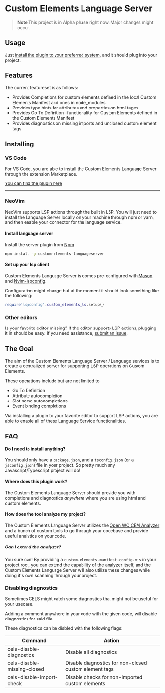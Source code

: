 # Custom Elements Language Server

> **Note**
> This project is in Alpha phase right now. Major changes might occur.

## Usage

Just [install the plugin to your preferred system](https://github.com/Matsuuu/custom-elements-language-server#installing), and it should plug into your project.

## Features

The current featureset is as follows:

-   Provides Completions for custom elements defined in the local Custom Elements Manifest and ones in node_modules
-   Provides type hints for attributes and properties on html tages
-   Provides Go To Definition -functionality for Custom Elements defined in the Custom Elements Manifest
-   Provides diagnostics on missing imports and unclosed custom element tags


## Installing

### VS Code

For VS Code, you are able to install the Custom Elements Language Server through the extension Marketplace.

[You can find the plugin here](https://marketplace.visualstudio.com/items?itemName=Matsuuu.custom-elements-language-server-project)

---

### NeoVim

NeoVim supports LSP actions through the built in LSP. You will just need to install the Language Server locally on your machine through npm or yarn, and then enable your connector for the language service.

#### Install language server

Install the server plugin from [Npm](https://www.npmjs.com/package/custom-elements-languageserver)


```bash
npm install -g custom-elements-languageserver
```

#### Set up your lsp client

Custom Elements Language Server is comes pre-configured with [Mason](https://github.com/williamboman/mason.nvim) and [Nvim-lspconfig](https://github.com/neovim/nvim-lspconfig).

Configuration might change but at the moment it should look something like the following: 

```lua
require'lspconfig'.custom_elements_ls.setup{}
```

### Other editors

Is your favorite editor missing? If the editor supports LSP actions, plugging it in should be easy. If you need assistance, [submit an issue](https://github.com/Matsuuu/custom-elements-language-server/issues/new/choose).

## The Goal

The aim of the Custom Elements Language Server / Language services is to create a centralized server for supporting LSP operations on Custom Elements.

These operations include but are not limited to

-   Go To Definition
-   Attribute autocompletion
-   Slot name autocompletions
-   Event binding completions

Via installing a plugin to your favorite editor to support LSP actions, you are able to enable all of these Language Service functionalities.

## FAQ

#### Do I need to install anything?

You should only have a `package.json`, and a `tsconfig.json` (or a `jsconfig.json`) file in your project. So pretty much any Javascript/Typescript project will do!

#### Where does this plugin work?

The Custom Elements Language Server should provide you with completions and diagnostics *anywhere* where you are using html and custom elements.

#### How does the tool analyze my project?

The Custom Elements Language Server utilizes the [Open WC CEM Analyzer](https://github.com/open-wc/custom-elements-manifest/tree/master/packages/analyzer) and a bunch of custom tools to go through your codebase and provide useful analytics on your code.

##### Can I extend the analyzer?

You sure can! By providing a `custom-elements-manifest.config.mjs` in your project root, you can extend the capability of the analyzer itself, and the Custom Elements Language Server will also utilize these changes while doing it's own scanning through your project.

### Disabling diagnostics

Sometimes CELS might catch some diagnostics that might not be useful for your usecase.

Adding a comment anywhere in your code with the given code, will disable diagnostics for said file.

These diagnostics can be disbled with the following flags:

| Command                     | Action                                                 |
| --------------------------- | ------------------------------------------------------ |
| cels-disable-diagnostics    | Disable all diagnostics                                |
| cels-disable-missing-closed | Disable diagnostics for non-closed custom element tags |
| cels-disable-import-check   | Disable checks for non-imported custom elements        |
